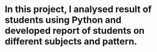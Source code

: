 # In this project, I analysed result of students using Python and developed report of students on different subjects and pattern.
